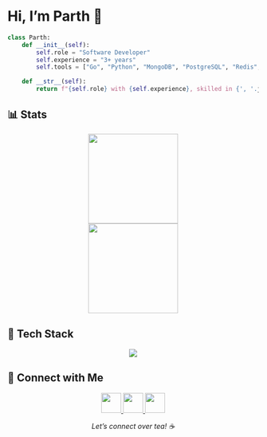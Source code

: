# Hi, I’m Parth 👋

```python
class Parth:
    def __init__(self):
        self.role = "Software Developer"
        self.experience = "3+ years"
        self.tools = ["Go", "Python", "MongoDB", "PostgreSQL", "Redis", "Docker", "Git", "AWS", "AI"]

    def __str__(self):
        return f"{self.role} with {self.experience}, skilled in {', '.join(self.tools)}"
````


## 📊 Stats

<div align="center">
  <img height="180em" src="https://github-readme-stats.vercel.app/api?username=parthsarkhelia&show_icons=true&theme=dark&hide_border=true&include_all_commits=true&count_private=true"/>
<!--   <img height="180em" src="https://github-readme-stats.vercel.app/api/top-langs/?username=parthsarkhelia&layout=compact&theme=dark&hide_border=true&count_private=true"/> -->
</div>

<div align="center">
  <img height="180em" src="https://github-readme-streak-stats.herokuapp.com?user=parthsarkhelia&theme=dark&hide_border=true&count_private=true"/>
</div>


## 🧰 Tech Stack

<p align="center">
  <img src="https://skillicons.dev/icons?i=go,python,mongodb,postgresql,redis,docker,git,aws,ai&theme=dark"/>
</p>


## 📢 Connect with Me

<p align="center">
  <a href="https://www.linkedin.com/in/parthsarkhelia" target="_blank">
    <img src="https://skillicons.dev/icons?i=linkedin" height="40"/>
  </a>
  <a href="https://x.com/mrparth23" target="_blank">
    <img src="https://skillicons.dev/icons?i=twitter" height="40"/>
  </a>
  <a href="mailto:mrparth2302@gmail.com" target="_blank">
    <img src="https://skillicons.dev/icons?i=gmail" height="40"/>
  </a>
</p>

<p align="center">
  <em>Let’s connect over tea! ☕</em>
</p>
